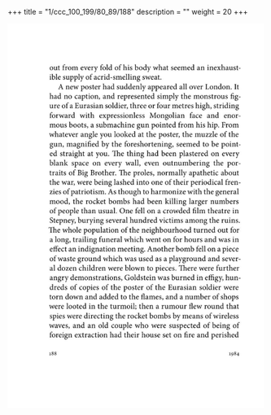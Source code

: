 +++
title = "1/ccc_100_199/80_89/188"
description = ""
weight = 20
+++

<img class="center-fit-jpg" src="/jpg_/out_jpg_1984__188.jpg" ></img>

